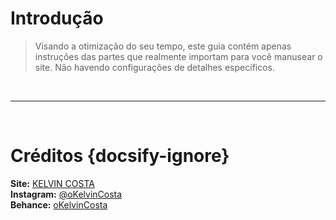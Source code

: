 # Introdução

> Visando a otimização do seu tempo, este guia contém apenas instruções das partes que realmente importam para você manusear o site. Não havendo configurações de detalhes específicos.

<br>

---

<br>

# Créditos {docsify-ignore}

**Site:** [KELVIN COSTA](http://kelvincosta.com/)  
**Instagram:** [@oKelvinCosta](https://www.instagram.com/okelvincosta/)  
**Behance:** [oKelvinCosta](https://www.behance.net/okelvincosta)
